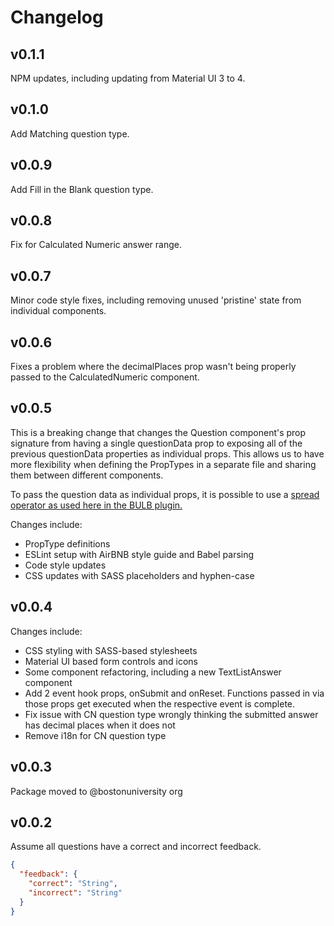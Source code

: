 # Changelog

## v0.1.1

NPM updates, including updating from Material UI 3 to 4.

## v0.1.0

Add Matching question type.

## v0.0.9

Add Fill in the Blank question type.

## v0.0.8

Fix for Calculated Numeric answer range.

## v0.0.7

Minor code style fixes, including removing unused 'pristine' state from individual components.

## v0.0.6

Fixes a problem where the decimalPlaces prop wasn't being properly passed to the CalculatedNumeric component.

## v0.0.5

This is a breaking change that changes the Question component's prop signature from having a single questionData prop to exposing all of the previous questionData properties as individual props.  This allows us to have more flexibility when defining the PropTypes in a separate file and sharing them between different components.

 To pass the question data as individual props, it is possible to use a [spread operator as used here in the BULB plugin.](https://github.com/bu-ist/bu-learning-blocks/commit/e27a4e9d3fa6c383b0aaab79b337ae7036225ed2)

Changes include:

- PropType definitions
- ESLint setup with AirBNB style guide and Babel parsing
- Code style updates
- CSS updates with SASS placeholders and hyphen-case

## v0.0.4

Changes include:

- CSS styling with SASS-based stylesheets
- Material UI based form controls and icons
- Some component refactoring, including a new TextListAnswer component
- Add 2 event hook props, onSubmit and onReset. Functions passed in via those props get executed when the respective event is complete.
- Fix issue with CN question type wrongly thinking the submitted answer has decimal places when it does not
- Remove i18n for CN question type

## v0.0.3

Package moved to @bostonuniversity org

## v0.0.2

Assume all questions have a correct and incorrect feedback.

```json
{
  "feedback": {
    "correct": "String",
    "incorrect": "String"
  }
}
```
